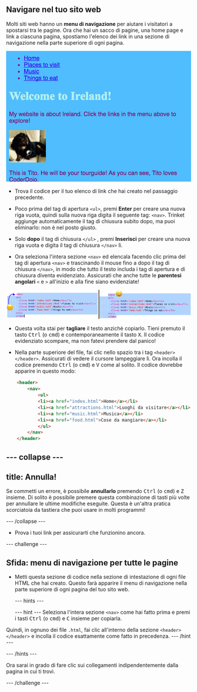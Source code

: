 ## Navigare nel tuo sito web

Molti siti web hanno un **menu di navigazione** per aiutare i visitatori a spostarsi tra le pagine. Ora che hai un sacco di pagine, una home page e link a ciascuna pagina, spostiamo l'elenco dei link in una sezione di navigazione nella parte superiore di ogni pagina.

![Esempio di una pagina Web con collegamenti di navigazione in alto](images/egNavLinksAtTop.png)

- Trova il codice per il tuo elenco di link che hai creato nel passaggio precedente.

- Poco prima del tag di apertura `<ul>`, premi **Enter** per creare una nuova riga vuota, quindi sulla nuova riga digita il seguente tag: `<nav>`. Trinket aggiunge automaticamente il tag di chiusura subito dopo, ma puoi eliminarlo: non è nel posto giusto.

- Solo **dopo** il tag di chiusura `</ul>` , premi **Inserisci** per creare una nuova riga vuota e digita il tag di chiusura `</nav>` lì.

- Ora seleziona l'intera sezione `<nav>` ed elencala facendo clic prima del tag di apertura `<nav>` e trascinando il mouse fino a dopo il tag di chiusura `</nav>`, in modo che tutto il testo includa i tag di apertura e di chiusura diventa evidenziato. Assicurati che anche tutte le **parentesi angolari** `<` e `>` all'inizio e alla fine siano evidenziate!

![Il testo a sinistra non è completamente selezionato mentre il testo a destra lo è](images/egSelectedYayWoops.png)

- Questa volta stai per **tagliare** il testo anzichè copiarlo. Tieni premuto il tasto <kbd>Ctrl</kbd> (o <kbd>cmd</kbd>) e contemporaneamente il tasto <kbd>X</kbd>. Il codice evidenziato scompare, ma non fatevi prendere dal panico!

- Nella parte superiore del file, fai clic nello spazio tra i tag `<header> </header>`. Assicurati di vedere il cursore lampeggiare lì. Ora incolla il codice premendo <kbd>Ctrl</kbd> (o <kbd>cmd</kbd>) e <kbd>V</kbd> come al solito. Il codice dovrebbe apparire in questo modo:

```html
    <header>
        <nav>
            <ul>
            <li><a href="index.html">Home</a></li>
            <li><a href="attractions.html">Luoghi da visitare</a></li>
            <li><a href="music.html">Musica</a></li>
            <li><a href="food.html">Cose da mangiare</a></li>
            </ul>
        </nav>
    </header>
```

## \--- collapse \---

## title: Annulla!

Se commetti un errore, è possibile **annullarlo** premendo <kbd>Ctrl</kbd> (o <kbd>cmd</kbd>) e <kbd>Z</kbd> insieme. Di solito è possibile premere questa combinazione di tasti più volte per annullare le ultime modifiche eseguite. Questa è un'altra pratica scorciatoia da tastiera che puoi usare in molti programmi!

\--- /collapse \---

- Prova i tuoi link per assicurarti che funzionino ancora.

\--- challenge \---

## Sfida: menu di navigazione per tutte le pagine

- Metti questa sezione di codice nella sezione di intestazione di ogni file HTML che hai creato. Questo farà apparire il menu di navigazione nella parte superiore di ogni pagina del tuo sito web.
    
    \--- hints \---
    
    \--- hint \--- Seleziona l'intera sezione `<nav>` come hai fatto prima e premi i tasti <kbd>Ctrl</kbd> (o <kbd>cmd</kbd>) e <kbd>C</kbd> insieme per copiarla.

Quindi, in ognuno dei file `.html`, fai clic all'interno della sezione `<header> </header>` e incolla il codice esattamente come fatto in precedenza. \--- /hint \---

\--- /hints \---

Ora sarai in grado di fare clic sui collegamenti indipendentemente dalla pagina in cui ti trovi.

\--- /challenge \---